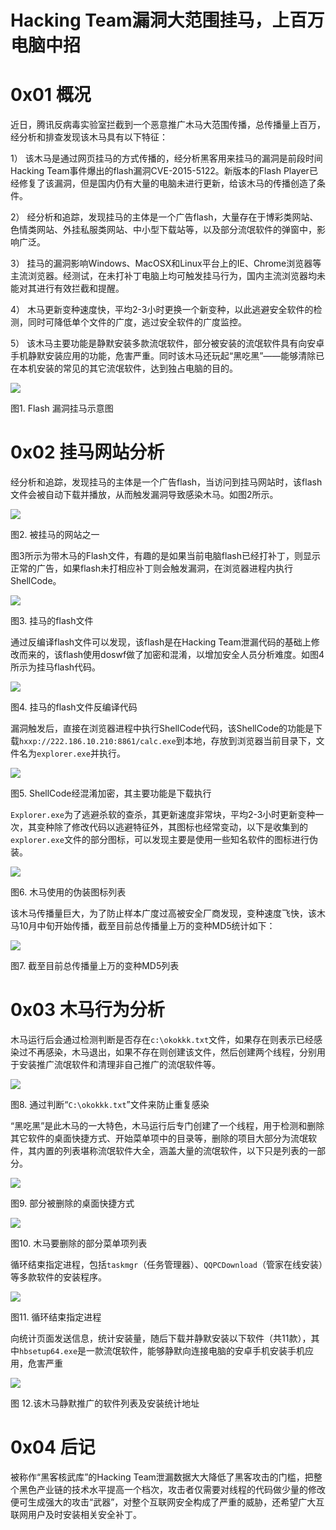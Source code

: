 # Hacking Team漏洞大范围挂马，上百万电脑中招

0x01 概况
=====

近日，腾讯反病毒实验室拦截到一个恶意推广木马大范围传播，总传播量上百万，经分析和排查发现该木马具有以下特征：

1） 该木马是通过网页挂马的方式传播的，经分析黑客用来挂马的漏洞是前段时间Hacking Team事件爆出的flash漏洞CVE-2015-5122。新版本的Flash Player已经修复了该漏洞，但是国内仍有大量的电脑未进行更新，给该木马的传播创造了条件。

2） 经分析和追踪，发现挂马的主体是一个广告flash，大量存在于博彩类网站、色情类网站、外挂私服类网站、中小型下载站等，以及部分流氓软件的弹窗中，影响广泛。

3） 挂马的漏洞影响Windows、MacOSX和Linux平台上的IE、Chrome浏览器等主流浏览器。经测试，在未打补丁电脑上均可触发挂马行为，国内主流浏览器均未能对其进行有效拦截和提醒。

4） 木马更新变种速度快，平均2-3小时更换一个新变种，以此逃避安全软件的检测，同时可降低单个文件的广度，逃过安全软件的广度监控。

5） 该木马主要功能是静默安装多款流氓软件，部分被安装的流氓软件具有向安卓手机静默安装应用的功能，危害严重。同时该木马还玩起“黑吃黑”——能够清除已在本机安装的常见的其它流氓软件，达到独占电脑的目的。

![](http://drops.javaweb.org/uploads/images/ce06209e1eeebca00d009d649709410880008631.jpg)

图1. Flash 漏洞挂马示意图

0x02 挂马网站分析
=====

经分析和追踪，发现挂马的主体是一个广告flash，当访问到挂马网站时，该flash文件会被自动下载并播放，从而触发漏洞导致感染木马。如图2所示。

![](http://drops.javaweb.org/uploads/images/221ad088a063f8967bfd4fdc5b1d87dd051da992.jpg)

图2. 被挂马的网站之一

图3所示为带木马的Flash文件，有趣的是如果当前电脑flash已经打补丁，则显示正常的广告，如果flash未打相应补丁则会触发漏洞，在浏览器进程内执行ShellCode。

![](http://drops.javaweb.org/uploads/images/7bb9a4619c4146d20ae392f51ace26054f1b0073.jpg)

图3. 挂马的flash文件

通过反编译flash文件可以发现，该flash是在Hacking Team泄漏代码的基础上修改而来的，该flash使用doswf做了加密和混淆，以增加安全人员分析难度。如图4所示为挂马flash代码。

![](http://drops.javaweb.org/uploads/images/c2ee01df8053d555d24343dbb6f38af4f1548a94.jpg)

图4. 挂马的flash文件反编译代码

漏洞触发后，直接在浏览器进程中执行ShellCode代码，该ShellCode的功能是下载`hxxp://222.186.10.210:8861/calc.exe`到本地，存放到浏览器当前目录下，文件名为`explorer.exe`并执行。

![](http://drops.javaweb.org/uploads/images/dc02d2c0d36baa1acd4c008d325bc77129bd3b57.jpg)

图5. ShellCode经混淆加密，其主要功能是下载执行

`Explorer.exe`为了逃避杀软的查杀，其更新速度非常块，平均2-3小时更新变种一次，其变种除了修改代码以逃避特征外，其图标也经常变动，以下是收集到的`explorer.exe`文件的部分图标，可以发现主要是使用一些知名软件的图标进行伪装。

![](http://drops.javaweb.org/uploads/images/be17f89802198052c07eaa23a217bb21dbea455a.jpg)

图6. 木马使用的伪装图标列表

该木马传播量巨大，为了防止样本广度过高被安全厂商发现，变种速度飞快，该木马10月中旬开始传播，截至目前总传播量上万的变种MD5统计如下：

![](http://drops.javaweb.org/uploads/images/d95f7453dd25588b1ebf02ee71b9592462575d62.jpg)

图7. 截至目前总传播量上万的变种MD5列表

0x03 木马行为分析
=====

木马运行后会通过检测判断是否存在`c:\okokkk.txt`文件，如果存在则表示已经感染过不再感染，木马退出，如果不存在则创建该文件，然后创建两个线程，分别用于安装推广流氓软件和清理非自己推广的流氓软件等。

![](http://drops.javaweb.org/uploads/images/6aeeceb16be8d64f4f115acfba9b9936173735c0.jpg)

图8. 通过判断“`C:\okokkk.txt`”文件来防止重复感染

“黑吃黑”是此木马的一大特色，木马运行后专门创建了一个线程，用于检测和删除其它软件的桌面快捷方式、开始菜单项中的目录等，删除的项目大部分为流氓软件，其内置的列表堪称流氓软件大全，涵盖大量的流氓软件，以下只是列表的一部分。

![](http://drops.javaweb.org/uploads/images/a650c15c6d4a2d35ab91deffb865e4ce1ac23613.jpg)

图9. 部分被删除的桌面快捷方式

![](http://drops.javaweb.org/uploads/images/f42ca3f98992e7c909bd7a9f2714990199e5a3d9.jpg)

图10. 木马要删除的部分菜单项列表

循环结束指定进程，包括`taskmgr`（任务管理器）、`QQPCDownload`（管家在线安装）等多款软件的安装程序。

![](http://drops.javaweb.org/uploads/images/4bc0edb0108deab4a8e6d0e7913dc4bdf25a93eb.jpg)

图11. 循环结束指定进程

向统计页面发送信息，统计安装量，随后下载并静默安装以下软件（共11款），其中`hbsetup64.exe`是一款流氓软件，能够静默向连接电脑的安卓手机安装手机应用，危害严重

![](http://drops.javaweb.org/uploads/images/6b830edfd17b1a5b53a7366fac190c61cf1b60bb.jpg)

图 12.该木马静默推广的软件列表及安装统计地址

0x04 后记
=====

被称作“黑客核武库”的Hacking Team泄漏数据大大降低了黑客攻击的门槛，把整个黑色产业链的技术水平提高一个档次，攻击者仅需要对线程的代码做少量的修改便可生成强大的攻击“武器”，对整个互联网安全构成了严重的威胁，还希望广大互联网用户及时安装相关安全补丁。